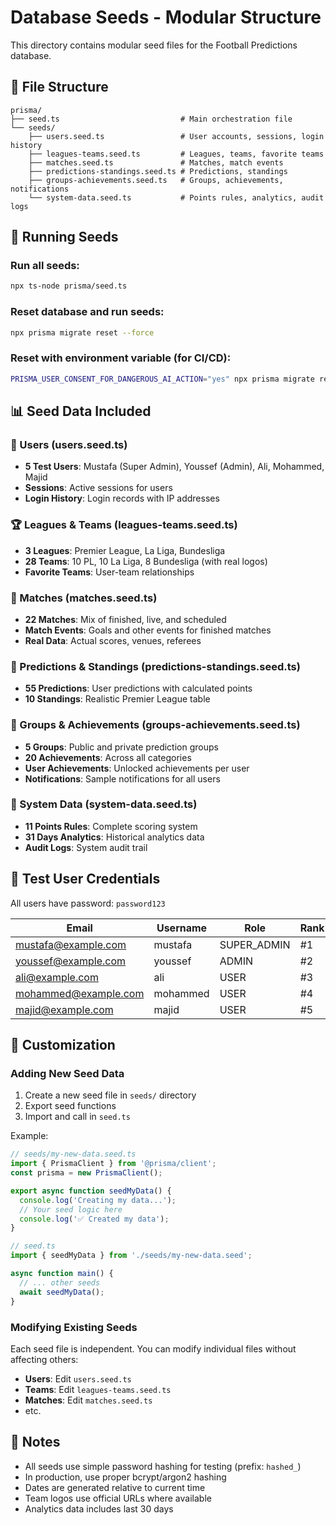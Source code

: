 # Database Seeds - Modular Structure

This directory contains modular seed files for the Football Predictions database.

## 📁 File Structure

```
prisma/
├── seed.ts                           # Main orchestration file
└── seeds/
    ├── users.seed.ts                 # User accounts, sessions, login history
    ├── leagues-teams.seed.ts         # Leagues, teams, favorite teams
    ├── matches.seed.ts               # Matches, match events
    ├── predictions-standings.seed.ts # Predictions, standings
    ├── groups-achievements.seed.ts   # Groups, achievements, notifications
    └── system-data.seed.ts           # Points rules, analytics, audit logs
```

## 🚀 Running Seeds

### Run all seeds:
```bash
npx ts-node prisma/seed.ts
```

### Reset database and run seeds:
```bash
npx prisma migrate reset --force
```

### Reset with environment variable (for CI/CD):
```bash
PRISMA_USER_CONSENT_FOR_DANGEROUS_AI_ACTION="yes" npx prisma migrate reset --force
```

## 📊 Seed Data Included

### 👥 Users (users.seed.ts)
- **5 Test Users**: Mustafa (Super Admin), Youssef (Admin), Ali, Mohammed, Majid
- **Sessions**: Active sessions for users
- **Login History**: Login records with IP addresses

### 🏆 Leagues & Teams (leagues-teams.seed.ts)
- **3 Leagues**: Premier League, La Liga, Bundesliga
- **28 Teams**: 10 PL, 10 La Liga, 8 Bundesliga (with real logos)
- **Favorite Teams**: User-team relationships

### 📅 Matches (matches.seed.ts)
- **22 Matches**: Mix of finished, live, and scheduled
- **Match Events**: Goals and other events for finished matches
- **Real Data**: Actual scores, venues, referees

### 🔮 Predictions & Standings (predictions-standings.seed.ts)
- **55 Predictions**: User predictions with calculated points
- **10 Standings**: Realistic Premier League table

### 👥 Groups & Achievements (groups-achievements.seed.ts)
- **5 Groups**: Public and private prediction groups
- **20 Achievements**: Across all categories
- **User Achievements**: Unlocked achievements per user
- **Notifications**: Sample notifications for all users

### 📏 System Data (system-data.seed.ts)
- **11 Points Rules**: Complete scoring system
- **31 Days Analytics**: Historical analytics data
- **Audit Logs**: System audit trail

## 🔑 Test User Credentials

All users have password: `password123`

| Email | Username | Role | Rank | Points | Accuracy |
|-------|----------|------|------|--------|----------|
| mustafa@example.com | mustafa | SUPER_ADMIN | #1 | 1250 | 72.5% |
| youssef@example.com | youssef | ADMIN | #2 | 1150 | 68.9% |
| ali@example.com | ali | USER | #3 | 980 | 65.3% |
| mohammed@example.com | mohammed | USER | #4 | 875 | 61.8% |
| majid@example.com | majid | USER | #5 | 650 | 58.2% |

## 🔧 Customization

### Adding New Seed Data

1. Create a new seed file in `seeds/` directory
2. Export seed functions
3. Import and call in `seed.ts`

Example:
```typescript
// seeds/my-new-data.seed.ts
import { PrismaClient } from '@prisma/client';
const prisma = new PrismaClient();

export async function seedMyData() {
  console.log('Creating my data...');
  // Your seed logic here
  console.log('✅ Created my data');
}
```

```typescript
// seed.ts
import { seedMyData } from './seeds/my-new-data.seed';

async function main() {
  // ... other seeds
  await seedMyData();
}
```

### Modifying Existing Seeds

Each seed file is independent. You can modify individual files without affecting others:

- **Users**: Edit `users.seed.ts`
- **Teams**: Edit `leagues-teams.seed.ts`
- **Matches**: Edit `matches.seed.ts`
- etc.

## 📝 Notes

- All seeds use simple password hashing for testing (prefix: `hashed_`)
- In production, use proper bcrypt/argon2 hashing
- Dates are generated relative to current time
- Team logos use official URLs where available
- Analytics data includes last 30 days
